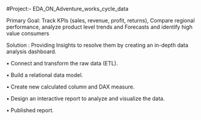 #Project:- EDA_ON_Adventure_works_cycle_data

Primary Goal: Track KPIs (sales, revenue, profit, returns), Compare regional performance, analyze product level trends and Forecasts and identify high value consumers

Solution : Providing Insights to resolve them by creating an in-depth data analysis dashboard.

•	Connect and transform the raw data (ETL).

•	Build a relational data model.

•	Create new calculated column and DAX measure.

•	Design an interactive report to analyze and visualize the data.

•	Published report.
